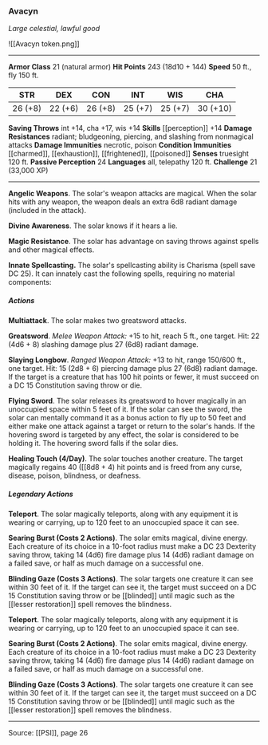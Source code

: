 ### Avacyn
_Large celestial, lawful good_

![[Avacyn token.png]]




---

**Armor Class** 21 (natural armor)
**Hit Points** 243 (18d10 + 144)
**Speed** 50 ft., fly 150 ft.

| STR     | DEX     | CON     | INT     | WIS     | CHA     |
|---------|---------|---------|---------|---------|---------|
| 26 (+8) | 22 (+6) | 26 (+8) | 25 (+7) | 25 (+7) | 30 (+10) |

**Saving Throws** int +14, cha +17, wis +14
**Skills** [[perception]] +14
**Damage Resistances** radiant; bludgeoning, piercing, and slashing from nonmagical attacks
**Damage Immunities** necrotic, poison
**Condition Immunities** [[charmed]], [[exhaustion]], [[frightened]], [[poisoned]]
**Senses** truesight 120 ft.
**Passive Perception** 24
**Languages** all, telepathy 120 ft.
**Challenge** 21 (33,000 XP)

---

**Angelic Weapons**. The solar's weapon attacks are magical. When the solar hits with any weapon, the weapon deals an extra 6d8 radiant damage (included in the attack).

**Divine Awareness**. The solar knows if it hears a lie.

**Magic Resistance**. The solar has advantage on saving throws against spells and other magical effects.

**Innate Spellcasting.** The solar's spellcasting ability is Charisma (spell save DC 25). It can innately cast the following spells, requiring no material components:

##### Actions
**Multiattack**. The solar makes two greatsword attacks.

**Greatsword**. _Melee Weapon Attack:_ +15 to hit, reach 5 ft., one target. Hit: 22 (4d6 + 8) slashing damage plus 27 (6d8) radiant damage.

**Slaying Longbow**. _Ranged Weapon Attack:_ +13 to hit, range 150/600 ft., one target. Hit: 15 (2d8 + 6) piercing damage plus 27 (6d8) radiant damage. If the target is a creature that has 100 hit points or fewer, it must succeed on a DC 15 Constitution saving throw or die.

**Flying Sword**. The solar releases its greatsword to hover magically in an unoccupied space within 5 feet of it. If the solar can see the sword, the solar can mentally command it as a bonus action to fly up to 50 feet and either make one attack against a target or return to the solar's hands. If the hovering sword is targeted by any effect, the solar is considered to be holding it. The hovering sword falls if the solar dies.

**Healing Touch (4/Day)**. The solar touches another creature. The target magically regains 40 ([[8d8 + 4) hit points and is freed from any curse, disease, poison, blindness, or deafness.

##### Legendary Actions
**Teleport**. The solar magically teleports, along with any equipment it is wearing or carrying, up to 120 feet to an unoccupied space it can see.

**Searing Burst (Costs 2 Actions)**. The solar emits magical, divine energy. Each creature of its choice in a 10-foot radius must make a DC 23 Dexterity saving throw, taking 14 (4d6) fire damage plus 14 (4d6) radiant damage on a failed save, or half as much damage on a successful one.

**Blinding Gaze (Costs 3 Actions)**. The solar targets one creature it can see within 30 feet of it. If the target can see it, the target must succeed on a DC 15 Constitution saving throw or be [[blinded]] until magic such as the [[lesser restoration]] spell removes the blindness.

**Teleport**. The solar magically teleports, along with any equipment it is wearing or carrying, up to 120 feet to an unoccupied space it can see.

**Searing Burst (Costs 2 Actions)**. The solar emits magical, divine energy. Each creature of its choice in a 10-foot radius must make a DC 23 Dexterity saving throw, taking 14 (4d6) fire damage plus 14 (4d6) radiant damage on a failed save, or half as much damage on a successful one.

**Blinding Gaze (Costs 3 Actions)**. The solar targets one creature it can see within 30 feet of it. If the target can see it, the target must succeed on a DC 15 Constitution saving throw or be [[blinded]] until magic such as the [[lesser restoration]] spell removes the blindness.


---

Source: [[PSI]], page 26